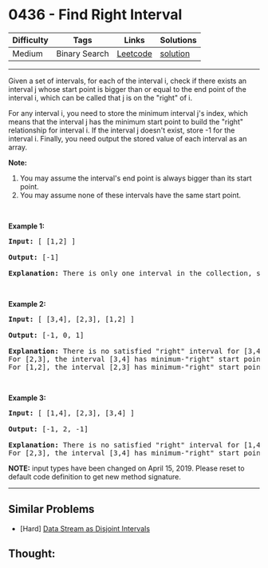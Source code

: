 # 0436 - Find Right Interval

Difficulty  | Tags | Links | Solutions
----------- | ---- | ----- | -----
Medium | Binary Search | [Leetcode](https://leetcode.com/problems/find-right-interval) | [solution](https://leetcode.com/problems/find-right-interval/solution/)


-----------

<p>Given a set of intervals, for each of the interval i, check if there exists an interval j whose start point is bigger than or equal to the end point of the interval i, which can be called that j is on the &quot;right&quot; of i.</p>

<p>For any interval i, you need to store the minimum interval j&#39;s index, which means that the interval j has the minimum start point to build the &quot;right&quot; relationship for interval i. If the interval j doesn&#39;t exist, store -1 for the interval i. Finally, you need output the stored value of each interval as an array.</p>

<p><b>Note:</b></p>

<ol>
	<li>You may assume the interval&#39;s end point is always bigger than its start point.</li>
	<li>You may assume none of these intervals have the same start point.</li>
</ol>

<p>&nbsp;</p>

<p><b>Example 1:</b></p>

<pre>
<b>Input:</b> [ [1,2] ]

<b>Output:</b> [-1]

<b>Explanation:</b> There is only one interval in the collection, so it outputs -1.
</pre>

<p>&nbsp;</p>

<p><b>Example 2:</b></p>

<pre>
<b>Input:</b> [ [3,4], [2,3], [1,2] ]

<b>Output:</b> [-1, 0, 1]

<b>Explanation:</b> There is no satisfied &quot;right&quot; interval for [3,4].
For [2,3], the interval [3,4] has minimum-&quot;right&quot; start point;
For [1,2], the interval [2,3] has minimum-&quot;right&quot; start point.
</pre>

<p>&nbsp;</p>

<p><b>Example 3:</b></p>

<pre>
<b>Input:</b> [ [1,4], [2,3], [3,4] ]

<b>Output:</b> [-1, 2, -1]

<b>Explanation:</b> There is no satisfied &quot;right&quot; interval for [1,4] and [3,4].
For [2,3], the interval [3,4] has minimum-&quot;right&quot; start point.
</pre>

<p><strong>NOTE:</strong>&nbsp;input types have been changed on April 15, 2019. Please reset to default code definition to get new method signature.</p>


-----------


## Similar Problems

- [Hard] [Data Stream as Disjoint Intervals](data-stream-as-disjoint-intervals)




## Thought:
